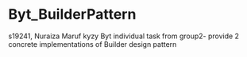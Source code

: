 # Byt_BuilderPattern
s19241, Nuraiza Maruf kyzy Byt individual task from group2- provide 2 concrete implementations of Builder  design pattern
